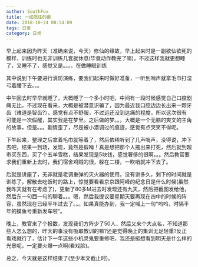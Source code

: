 ```yaml
---
author: SouthFox
title: 一如既往的摸
date: 2018-10-24 08:54:09
tags: 日常
category: 日常
---
```


早上起来因为昨天（准确来说，今天）修仙的缘故，早上起来时是一副欲仙欲死的模样，训练时也无非训练几套就休息(毕竟动作教完了嘛)，不过这样我就更想睡了，又睡不了，感觉又是。。。。在做睡眠训练

<!--more-->

其中说到下午要进行消防演练，要我们起来时做好准备，一听到哨声就拿毛巾打湿弓着腰下去。。。

中午回去时早早就睡了，大概睡了一个多小时吧，中间有一段时候感觉自己口腔剧痛无比，不过现在看来，大概是被潜意识骗了，因为最近我口腔边边长出来一颗牙齿（难道是智齿?），感觉有点不舒服，不过远还没到达痛的程度，所以这次很有可能是一次假醒，其实我是在梦里。之后做的梦。。。大概是一个无脑的爽文的主角的故事，但是。。。剧情歪了，尽是被小潜调过的痕迹，感觉有点哭笑不得呢。

下午起来，整理之后拿着毛巾就等着了，然后依稀听到了几声哨声，没得说，冲下去吧，结果一到场，发现，竟然是假哨！真是想把那个人拖出来打死，然后就到超市买东西，买了个五羊雪糕，结果发现是5块钱，感觉奢侈的很啊。。。然后教官要求我们重新上去时，我们宿舍鸡贼的很，躲在二楼，一吹哨就冲下去了。

后就是讲座了，无非就是老调重弹的灭火器的使用，没有讲多久，剩下的时间就是训练了，解散去吃饭时的路上，惊觉要看看京京跟阿峰的纪念日是什么时候(虽然我昨天就有在考虑了)，更新了80多M进去时发现还有九天，然后把截图发给他，然后东一句西一句的聊着。。。嗯，然后我提议要星期天要再现在四中的时候的阵容，虽然现在已经半年过去了。。。如果真能办到，我一定喊上一句&ldquo;呜呜，时隔半年的摸鱼号重新发车啦&rdquo;。

晚上，教官来了个报数，发现我们方阵少了50人，然后又来个大点名，不知道那些人怎么想的，昨天的事没有吸取教训的嘛?还是觉得晚上的集训无足轻重?反正看戏就行了，估计下一年这些小机灵鬼要重修吧，我还是挺想看到明天是什么样的光景呢，一定要火爆一点啊(看戏脸)。

总之，今天就是这样结束了(至少本文截止时)。